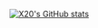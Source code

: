 [![X20's GitHub stats](https://github-readme-stats.vercel.app/api?username=scfcn&show_icons=true&theme=tokyonight&theme=transparent)](https://github.com/anuraghazra/github-readme-stats)
